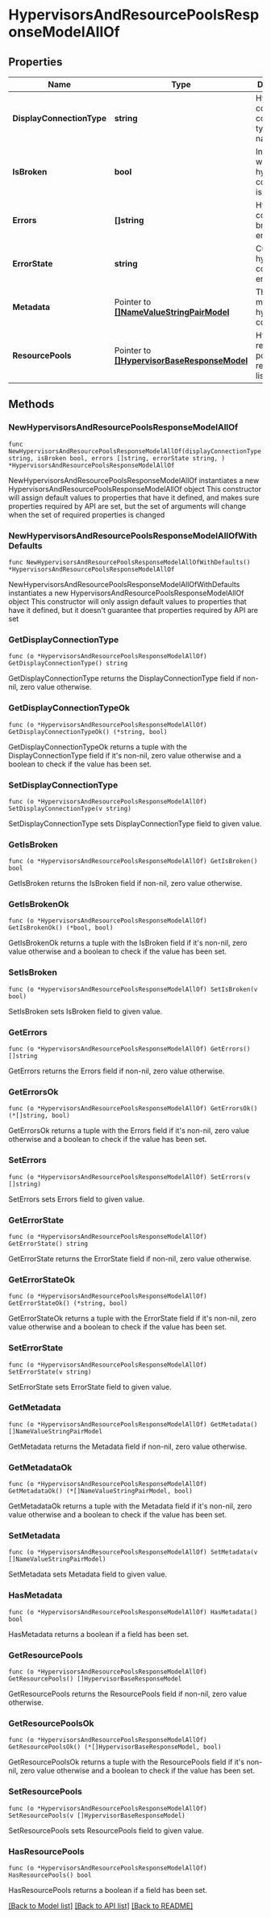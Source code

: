 # HypervisorsAndResourcePoolsResponseModelAllOf

## Properties

Name | Type | Description | Notes
------------ | ------------- | ------------- | -------------
**DisplayConnectionType** | **string** | Hypervisor connection connection type display name. | 
**IsBroken** | **bool** | Indicates whether the hypervisor connection is broken. | 
**Errors** | **[]string** | Hypervisor connection broken errors. | 
**ErrorState** | **string** | Current hypervisor connection error status. | 
**Metadata** | Pointer to [**[]NameValueStringPairModel**](NameValueStringPairModel.md) | The metadata of hypervisor connections. | [optional] 
**ResourcePools** | Pointer to [**[]HypervisorBaseResponseModel**](HypervisorBaseResponseModel.md) | Hypervisor resource pools ref response list. | [optional] 

## Methods

### NewHypervisorsAndResourcePoolsResponseModelAllOf

`func NewHypervisorsAndResourcePoolsResponseModelAllOf(displayConnectionType string, isBroken bool, errors []string, errorState string, ) *HypervisorsAndResourcePoolsResponseModelAllOf`

NewHypervisorsAndResourcePoolsResponseModelAllOf instantiates a new HypervisorsAndResourcePoolsResponseModelAllOf object
This constructor will assign default values to properties that have it defined,
and makes sure properties required by API are set, but the set of arguments
will change when the set of required properties is changed

### NewHypervisorsAndResourcePoolsResponseModelAllOfWithDefaults

`func NewHypervisorsAndResourcePoolsResponseModelAllOfWithDefaults() *HypervisorsAndResourcePoolsResponseModelAllOf`

NewHypervisorsAndResourcePoolsResponseModelAllOfWithDefaults instantiates a new HypervisorsAndResourcePoolsResponseModelAllOf object
This constructor will only assign default values to properties that have it defined,
but it doesn't guarantee that properties required by API are set

### GetDisplayConnectionType

`func (o *HypervisorsAndResourcePoolsResponseModelAllOf) GetDisplayConnectionType() string`

GetDisplayConnectionType returns the DisplayConnectionType field if non-nil, zero value otherwise.

### GetDisplayConnectionTypeOk

`func (o *HypervisorsAndResourcePoolsResponseModelAllOf) GetDisplayConnectionTypeOk() (*string, bool)`

GetDisplayConnectionTypeOk returns a tuple with the DisplayConnectionType field if it's non-nil, zero value otherwise
and a boolean to check if the value has been set.

### SetDisplayConnectionType

`func (o *HypervisorsAndResourcePoolsResponseModelAllOf) SetDisplayConnectionType(v string)`

SetDisplayConnectionType sets DisplayConnectionType field to given value.


### GetIsBroken

`func (o *HypervisorsAndResourcePoolsResponseModelAllOf) GetIsBroken() bool`

GetIsBroken returns the IsBroken field if non-nil, zero value otherwise.

### GetIsBrokenOk

`func (o *HypervisorsAndResourcePoolsResponseModelAllOf) GetIsBrokenOk() (*bool, bool)`

GetIsBrokenOk returns a tuple with the IsBroken field if it's non-nil, zero value otherwise
and a boolean to check if the value has been set.

### SetIsBroken

`func (o *HypervisorsAndResourcePoolsResponseModelAllOf) SetIsBroken(v bool)`

SetIsBroken sets IsBroken field to given value.


### GetErrors

`func (o *HypervisorsAndResourcePoolsResponseModelAllOf) GetErrors() []string`

GetErrors returns the Errors field if non-nil, zero value otherwise.

### GetErrorsOk

`func (o *HypervisorsAndResourcePoolsResponseModelAllOf) GetErrorsOk() (*[]string, bool)`

GetErrorsOk returns a tuple with the Errors field if it's non-nil, zero value otherwise
and a boolean to check if the value has been set.

### SetErrors

`func (o *HypervisorsAndResourcePoolsResponseModelAllOf) SetErrors(v []string)`

SetErrors sets Errors field to given value.


### GetErrorState

`func (o *HypervisorsAndResourcePoolsResponseModelAllOf) GetErrorState() string`

GetErrorState returns the ErrorState field if non-nil, zero value otherwise.

### GetErrorStateOk

`func (o *HypervisorsAndResourcePoolsResponseModelAllOf) GetErrorStateOk() (*string, bool)`

GetErrorStateOk returns a tuple with the ErrorState field if it's non-nil, zero value otherwise
and a boolean to check if the value has been set.

### SetErrorState

`func (o *HypervisorsAndResourcePoolsResponseModelAllOf) SetErrorState(v string)`

SetErrorState sets ErrorState field to given value.


### GetMetadata

`func (o *HypervisorsAndResourcePoolsResponseModelAllOf) GetMetadata() []NameValueStringPairModel`

GetMetadata returns the Metadata field if non-nil, zero value otherwise.

### GetMetadataOk

`func (o *HypervisorsAndResourcePoolsResponseModelAllOf) GetMetadataOk() (*[]NameValueStringPairModel, bool)`

GetMetadataOk returns a tuple with the Metadata field if it's non-nil, zero value otherwise
and a boolean to check if the value has been set.

### SetMetadata

`func (o *HypervisorsAndResourcePoolsResponseModelAllOf) SetMetadata(v []NameValueStringPairModel)`

SetMetadata sets Metadata field to given value.

### HasMetadata

`func (o *HypervisorsAndResourcePoolsResponseModelAllOf) HasMetadata() bool`

HasMetadata returns a boolean if a field has been set.

### GetResourcePools

`func (o *HypervisorsAndResourcePoolsResponseModelAllOf) GetResourcePools() []HypervisorBaseResponseModel`

GetResourcePools returns the ResourcePools field if non-nil, zero value otherwise.

### GetResourcePoolsOk

`func (o *HypervisorsAndResourcePoolsResponseModelAllOf) GetResourcePoolsOk() (*[]HypervisorBaseResponseModel, bool)`

GetResourcePoolsOk returns a tuple with the ResourcePools field if it's non-nil, zero value otherwise
and a boolean to check if the value has been set.

### SetResourcePools

`func (o *HypervisorsAndResourcePoolsResponseModelAllOf) SetResourcePools(v []HypervisorBaseResponseModel)`

SetResourcePools sets ResourcePools field to given value.

### HasResourcePools

`func (o *HypervisorsAndResourcePoolsResponseModelAllOf) HasResourcePools() bool`

HasResourcePools returns a boolean if a field has been set.


[[Back to Model list]](../README.md#documentation-for-models) [[Back to API list]](../README.md#documentation-for-api-endpoints) [[Back to README]](../README.md)


